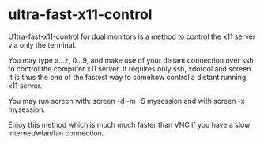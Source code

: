 # ultra-fast-x11-control
U1tra-fast-x11-control for dual monitors is a method to control the x11 server via only the terminal.

You may type a...z, 0...9, and make use of your distant connection over ssh to control the computer x11 server. It requires only ssh, xdotool and screen. It is thus the one of the fastest way to somehow control a distant running x11 server. 

You may run screen with: screen -d -m -S mysession  and  with  screen -x mysession.

Enjoy this method which is much much faster than VNC if you have a slow internet/wlan/lan connection. 

